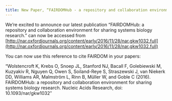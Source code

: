 ```yaml
---
title: New Paper, “FAIRDOMHub - a repository and collaboration environment for sharing systems biology research”.
---
```


We’re excited to announce our latest publication “FAIRDOMHub: a repository and collaboration environment for sharing systems biology research.” can now be accessed from [http://nar.oxfordjournals.org/content/early/2016/11/28/nar.gkw1032.full](http://nar.oxfordjournals.org/content/early/2016/11/28/nar.gkw1032.full)

You can now use this reference to cite FAIRDOM in your papers:

“Wolstencroft K, Krebs O, Snoep JL, Stanford NJ, Bacall F, Golebiewski M, Kuzyakiv R, Nguyen Q, Owen S, Soiland-Reye S, Straszewski J, van Niekerk DD, Williams AR, Malmström L, Rinn B, Müller W, and Goble C (2016). FAIRDOMHub: a repository and collaboration environment for sharing systems biology research. Nucleic Acids Research, doi: 10.1093/nar/gkw1032″
